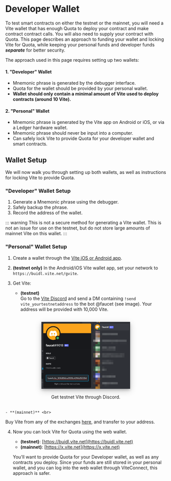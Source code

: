 # Developer Wallet

To test smart contracts on either the testnet or the mainnet, you will need a Vite wallet that has enough Quota to deploy your contract and make contract contract calls. You will also need to supply your contract with Quota. This page describes an approach to funding your wallet and locking Vite for Quota, while keeping your personal funds and developer funds ***separate*** for better security.

The approach used in this page requires setting up two wallets:

#### 1. "Developer" Wallet
- Mnemonic phrase is generated by the debugger interface.
- Quota for the wallet should be provided by your personal wallet.
- **Wallet should only contain a minimal amount of Vite used to deploy contracts (around 10 Vite).**

#### 2. "Personal" Wallet
- Mnemonic phrase is generated by the Vite app on Android or iOS, or via a Ledger hardware wallet.
- Mnemonic phrase should never be input into a computer.
- Can safely lock Vite to provide Quota for your developer wallet and smart contracts.


## Wallet Setup

We will now walk you through setting up both wallets, as well as instructions for locking Vite to provide Quota.

### "Developer" Wallet Setup

1. Generate a Mnemonic phrase using the debugger.
2. Safely backup the phrase.
3. Record the address of the wallet.

::: warning
This is not a secure method for generating a Vite wallet. This is not an issue for use on the testnet, but do not store large amounts of mainnet Vite on this wallet.
:::



### "Personal" Wallet Setup

1. Create a wallet through the [Vite iOS or Android app](https://x.vite.net/startCreate).

2. **(testnet only)**
In the Android/iOS Vite wallet app, set your network to `https://buidl.vite.net/gvite`.

3. Get Vite:
    - **(testnet)** <br>
Go to the [Vite Discord](https://discordapp.com/invite/CsVY76q) and send a DM containing `!send vite_yourtestnetaddress` to the bot @faucet (see image). Your address will be provided with 10,000 Vite.
<br>
<div style="height:15em; display: flex; justify-content: space-between;">
<div style="float:left;height:100%;margin:0 auto; text-align:center; box-shadow: 0 4px 8px 0 rgba(0, 0, 0, 0.2), 0 6px 20px 0 rgba(0, 0, 0, 0.19);"><img src="./dev-wallet/faucet.png" style="max-height: 100%; max-width: 100%; display: block; margin: 0; width: auto; height: auto;"><br>Get testnet Vite through Discord.</div>
</div>
<br><br><br>

    - **(mainnet)** <br>
Buy Vite from any of the exchanges [here](https://vite.org/token#getToken), and transfer to your address.


4. Now you can lock Vite for Quota using the web wallet.
    - **(testnet)**: [https://buidl.vite.net](https://buidl.vite.net)
	- **(mainnet)**: [https://x.vite.net](https://x.vite.net)

   You'll want to provide Quota for your Developer wallet, as well as any contracts you deploy. Since your funds are still stored in your personal wallet, and you can log into the web wallet through ViteConnect, this approach is safer.

